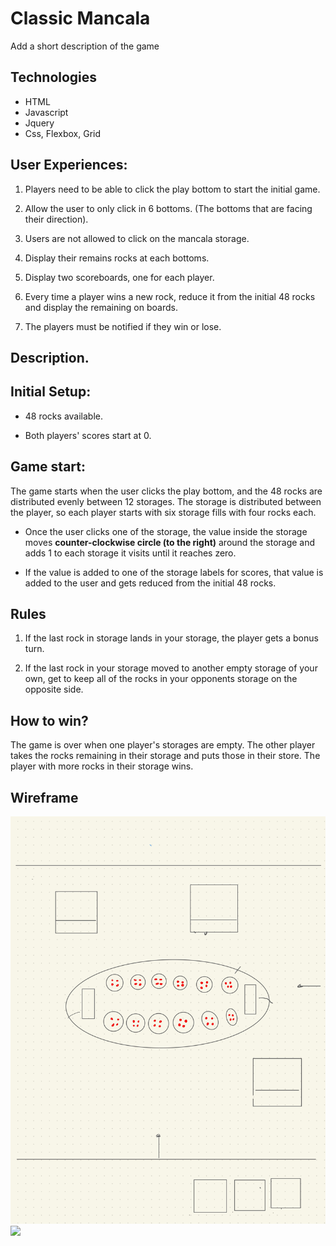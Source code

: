 # Classic Mancala 
 Add a short description of the game 

## Technologies
- HTML
- Javascript
- Jquery
- Css, Flexbox, Grid

## User Experiences:

1. Players need to be able to click the play bottom to start the initial game. 

2. Allow the user to only click in 6 bottoms. (The bottoms that are facing their direction). 

3. Users are not allowed to click on the mancala storage. 

4. Display their remains rocks at each bottoms.

5. Display two scoreboards, one for each player.
  
6. Every time a player wins a new rock, reduce it from the initial 48 rocks and display the remaining on boards. 

7. The players must be notified if they win or lose.




## Description.


## Initial Setup:

 - 48 rocks available. 
 
 - Both players' scores start at 0. 


 ## Game start:

The game starts when the user clicks the play bottom, and the 48 rocks are distributed evenly between 12 storages. The storage is distributed between the player, so each player starts with six storage fills with four rocks each. 
            
            
- Once the user clicks one of the storage, the value inside the storage moves **counter-clockwise circle (to the right)** around the storage and adds 1 to each storage it visits until it reaches zero.


- If the value is added to one of the storage labels for scores, that value is added to the user and gets reduced from the initial 48 rocks. 


## Rules
1. If the last rock in storage lands in your storage, the player gets a bonus turn.


 2. If the last rock in your storage moved to another empty storage of your own, get to keep all of the rocks in your opponents storage on the opposite side.


## How to win?

The game is over when one player's storages are empty. The other player takes the rocks remaining in their storage and puts those in their store. The player with more rocks in their storage wins. 

## Wireframe

<img src="/resources/miniFrame.jpg">
<img src="/resources/manwire.jpg">

<!--Next add wireframe  -->
